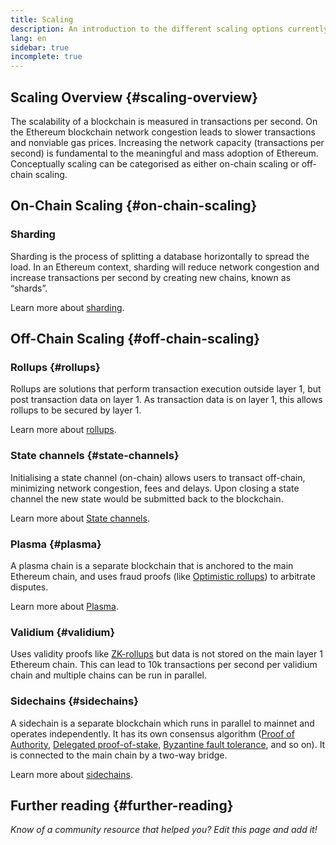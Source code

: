 ```yaml
---
title: Scaling
description: An introduction to the different scaling options currently being developed by the Ethereum community.
lang: en
sidebar: true
incomplete: true
---
```


## Scaling Overview {#scaling-overview}

The scalability of a blockchain is measured in transactions per second. On the Ethereum blockchain network congestion leads to slower transactions and nonviable gas prices. Increasing the network capacity (transactions per second) is fundamental to the meaningful and mass adoption of Ethereum. Conceptually scaling can be categorised as either on-chain scaling or off-chain scaling.

## On-Chain Scaling {#on-chain-scaling}

### Sharding

Sharding is the process of splitting a database horizontally to spread the load. In an Ethereum context, sharding will reduce network congestion and increase transactions per second by creating new chains, known as “shards”.

Learn more about [sharding](/eth2/shard-chains/).

## Off-Chain Scaling {#off-chain-scaling}

### Rollups {#rollups}

Rollups are solutions that perform transaction execution outside layer 1, but post transaction data on layer 1. As transaction data is on layer 1, this allows rollups to be secured by layer 1.

Learn more about [rollups](/developers/docs/layer-2-scaling/).

### State channels {#state-channels}

Initialising a state channel (on-chain) allows users to transact off-chain, minimizing network congestion, fees and delays. Upon closing a state channel the new state would be submitted back to the blockchain.

Learn more about [State channels](/developers/docs/layer-2-scaling/).

### Plasma {#plasma}

A plasma chain is a separate blockchain that is anchored to the main Ethereum chain, and uses fraud proofs (like [Optimistic rollups](/developers/docs/layer-2-scaling/)) to arbitrate disputes.

Learn more about [Plasma](/developers/docs/layer-2-scaling/).

### Validium {#validium}

Uses validity proofs like [ZK-rollups](/developers/docs/layer-2-scaling/) but data is not stored on the main layer 1 Ethereum chain. This can lead to 10k transactions per second per validium chain and multiple chains can be run in parallel.

### Sidechains {#sidechains}

A sidechain is a separate blockchain which runs in parallel to mainnet and operates independently. It has its own consensus algorithm ([Proof of Authority](https://en.wikipedia.org/wiki/Proof_of_authority), [Delegated proof-of-stake](https://en.bitcoinwiki.org/wiki/DPoS), [Byzantine fault tolerance](https://decrypt.co/resources/byzantine-fault-tolerance-what-is-it-explained), and so on). It is connected to the main chain by a two-way bridge.

Learn more about [sidechains](/developers/docs/layer-2-scaling/).

## Further reading {#further-reading}

_Know of a community resource that helped you? Edit this page and add it!_
